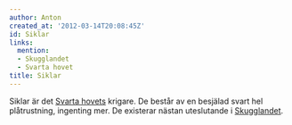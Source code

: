```yaml
---
author: Anton
created_at: '2012-03-14T20:08:45Z'
id: Siklar
links:
  mention:
  - Skugglandet
  - Svarta hovet
title: Siklar
---
```


Siklar är det [Svarta hovets] krigare. De består av en besjälad svart hel plåtrustning, ingenting
mer. De existerar nästan uteslutande i [Skugglandet].

  [Svarta hovets]: Svarta_hovet
  [Skugglandet]: Skugglandet
